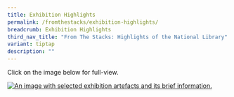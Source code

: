 ```yaml
---
title: Exhibition Highlights
permalink: /fromthestacks/exhibition-highlights/
breadcrumb: Exhibition Highlights
third_nav_title: "From The Stacks: Highlights of the National Library"
variant: tiptap
description: ""
---
```

<p>Click on the image below for full-view.</p>

<a href="/images/event-images/from-the-stacks-onsite/from-the-stacks-exhibition-highlights-high.jpg"><img srcset="/images/event-images/from-the-stacks-onsite/from-the-stacks-exhibition-highlights-low_400w.jpg 400w, /images/event-images/from-the-stacks-onsite/from-the-stacks-exhibition-highlights-low_1000w.jpg 1000w" sizes="(max-width: 500px) 40vw, 100vw" height="1958" width="1000" src="/images/event-images/from-the-stacks-onsite/from-the-stacks-exhibition-highlights-low_400w.jpg" alt="An image with selected exhibition artefacts and its brief information."></a>